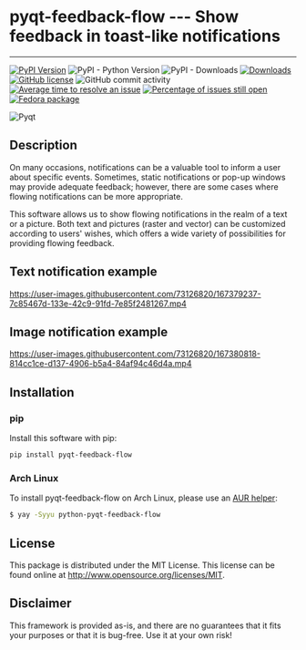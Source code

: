 # pyqt-feedback-flow --- Show feedback in toast-like notifications

---

[![PyPI Version](https://img.shields.io/pypi/v/pyqt-feedback-flow.svg)](https://pypi.python.org/pypi/pyqt-feedback-flow)
![PyPI - Python Version](https://img.shields.io/pypi/pyversions/pyqt-feedback-flow.svg)
![PyPI - Downloads](https://img.shields.io/pypi/dm/pyqt-feedback-flow.svg)
[![Downloads](https://pepy.tech/badge/pyqt-feedback-flow)](https://pepy.tech/project/pyqt-feedback-flow)
[![GitHub license](https://img.shields.io/github/license/firefly-cpp/pyqt-feedback-flow.svg)](https://github.com/firefly-cpp/pyqt-feedback-flow/blob/master/LICENSE)
![GitHub commit activity](https://img.shields.io/github/commit-activity/w/firefly-cpp/pyqt-feedback-flow.svg)
[![Average time to resolve an issue](http://isitmaintained.com/badge/resolution/firefly-cpp/pyqt-feedback-flow.svg)](http://isitmaintained.com/project/firefly-cpp/pyqt-feedback-flow "Average time to resolve an issue")
[![Percentage of issues still open](http://isitmaintained.com/badge/open/firefly-cpp/pyqt-feedback-flow.svg)](http://isitmaintained.com/project/firefly-cpp/pyqt-feedback-flow "Percentage of issues still open")
[![Fedora package](https://img.shields.io/fedora/v/python3-pyqt-feedback-flow?color=blue&label=Fedora%20Linux&logo=fedora)](https://src.fedoraproject.org/rpms/python-pyqt-feedback-flow)

![Pyqt](https://user-images.githubusercontent.com/73126820/167383927-6fe17311-4e80-42fc-a0ef-1494b4c58762.png)

## Description
On many occasions, notifications can be a valuable tool to inform a user about specific events. Sometimes, static notifications or pop-up windows may provide adequate feedback; however, there are some cases where flowing notifications can be more appropriate.

This software allows us to show flowing notifications in the realm of a text or a picture. Both text and pictures (raster and vector) can be customized according to users' wishes, which offers a wide variety of possibilities for providing flowing feedback.

## Text notification example
https://user-images.githubusercontent.com/73126820/167379237-7c85467d-133e-42c9-91fd-7e85f2481267.mp4

## Image notification example
https://user-images.githubusercontent.com/73126820/167380818-814cc1ce-d137-4906-b5a4-84af94c46d4a.mp4

## Installation

### pip

Install this software with pip:

```sh
pip install pyqt-feedback-flow
```

### Arch Linux

To install pyqt-feedback-flow on Arch Linux, please use an [AUR helper](https://wiki.archlinux.org/title/AUR_helpers):

```sh
$ yay -Syyu python-pyqt-feedback-flow
```

## License

This package is distributed under the MIT License. This license can be found online at <http://www.opensource.org/licenses/MIT>.

## Disclaimer

This framework is provided as-is, and there are no guarantees that it fits your purposes or that it is bug-free. Use it at your own risk!
